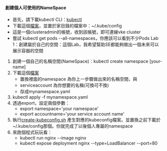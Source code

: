 #### 創建個人可使用的NameSpace
* 首先，請下載kubectl CLI：[kubectl](https://kubernetes.io/docs/tasks/tools/install-kubectl/)
* 下載這個[檔案](https://github.com/cdan/vfsi-hol/blob/master/create-account/kubeconfig)，並置於家目錄的檔案中：~/.kube/config
* 這是一個clusteradmin的帳號，收到該帳號，即可連線vke cluster
* 嘗試 kubectl get pods --all-namespaces，你應該可以看到不少Pods
Lab 1：創建屬於自己的空間：這個Lab，我希望幫助SE都能夠做出一個未來可以展示容器的空間
1. 創建一個自己的名稱空間(NameSpace)：kubectl create namespace [your-name]
2. 下載這個[檔案](https://github.com/cdan/vfsi-hol/blob/master/create-account/02-create-namespace-admin.yaml)
   * 置換裡面的namespace 為你上一步驟做出來的名稱空間，與
   * serviceaccount 為你想要的名稱(可換可不換)
   * 存成mynamespace.yaml
3. kubectl apply -f mynamespace.yaml
4. 透過export，設定兩個參數：
   * export namespace='your namespace'
   * export accountname='your service account name'
5. 執行[create-kubeconfig.sh](https://github.com/cdan/vfsi-hol/blob/master/create-account/create-kubeconfig.sh) 產生對應的kubeconfig檔案。並置換之前下載於~/.kube/config那個。你就完成了以後個人專屬的namespace
6. 來跑個程式玩玩看：
   * kubectl run nginx --image nginx
   * kubectl expose deployment nginx --type=LoadBalancer --port=80